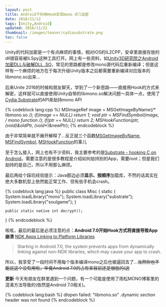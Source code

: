 ```yaml
---
layout: post
title: Android下利用Hook实现mono dll加密
date: 2016/11/12
tags: [Unity,Android]
updated: 2016/11/21
thumbnail: /images/teaser/cydiasubstrate.png
toc: false
---
```


Unity的代码加密是一个有点麻烦的事情，相对iOS的IL2CPP，安卓里直接存放的dll很容易被ILSpy这种工具打开。网上有一些资料，如[Unity3D研究院之Android加密DLL与破解DLL .SO](http://www.xuanyusong.com/archives/3553)，常见的思路都是修改mono源代码后重新编译；但是这样有一个麻烦的地方在于每次升级Unity版本之后都需要重新编译对应版本的libmono.so出来...

<!--more-->

后来Unite 2016的时候和朋友聊天，学到了一个新思路——直接用Hook的方式来解密，这样就可以直接使用Unity自带的libmono.so解决问题～具体一点，使用了[Cydia Substrate](http://www.cydiasubstrate.com/)的API来劫持mono API

{% codeblock lang:cpp %}
MSImageRef image = MSGetImageByName(/* libmono.so */);
if(image == NULL) return 1;
void *ptr = MSFindSymbol(image, /* mono function */);
if(ptr == NULL) return 2;
MSHookFunction(ptr, (void*)&oldPtr, (void**)&newPtr);
{% endcodeblock %}

由于非常简单就不展开解释了...反正就三个函数[MSGetImageByName](http://www.cydiasubstrate.com/api/c/MSGetImageByName/), [MSFindSymbol](http://www.cydiasubstrate.com/api/c/MSFindSymbol/), [MSHookFunction](http://www.cydiasubstrate.com/api/c/MSHookFunction/)的事儿

至于怎么接入，网上也有不少资料，我主要参考的是[Substrate - hooking C on Android](https://koz.io/android-substrate-c-hooking/)。需要注意的是很多教程是介绍如何劫持别的App，需要root；但是我们劫持的是自己，所以不用那么麻烦。

最后再给个踩坑经验提示：Java那边必须**显示、按顺序**加载库，不然的话其实在绝大多数机型上依然能正常工作、但有些手机会crash。

{% codeblock lang:java %}
public class Misc {
    static {
        System.loadLibrary("mono");
        System.loadLibrary("substrate");
        System.loadLibrary("soulgame");
    }

    public static native int decrypt();
}
{% endcodeblock %}

咳咳，最后的最后是必须注意的点：**Android 7.0开始Hook方式将直接导致App崩溃** [NDK Apps Linking to Platform Libraries](https://developer.android.com/about/versions/nougat/android-7.0-changes.html#ndk)

> Starting in Android 7.0, the system prevents apps from dynamically linking against non-NDK libraries, which may cause your app to crash. 

所以，我享受了一段时间不用每个版本编译mono之后也被逼回去了...<del>当然你也不能说这个没有用啦，毕竟Android 7.0的占有率目前还是很低的(逃</del>

**更新** 今天有朋友在群里遇到一个问题，有一个可能是使用了雨松MONO博客里的混淆方法导致的(依然是Android 7.0相关)。

{% codeblock lang:bash %}
dlopen failed: "libmono.so" .dynamic section header was not found
{% endcodeblock %}